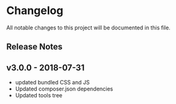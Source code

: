 # Changelog
All notable changes to this project will be documented in this file.  

## Release Notes
## v3.0.0 - 2018-07-31
* updated bundled CSS and JS
* Updated composer.json dependencies
* Updated tools tree
